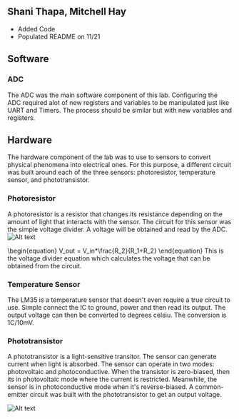 ## Shani Thapa, Mitchell Hay 
* Added Code 
* Populated README on 11/21

## Software
### ADC
The ADC was the main software component of this lab. Configuring the ADC required alot of new registers and variables to be manipulated just like UART and Timers. The process should be similar but with new variables and registers.   

## Hardware
The hardware component of the lab was to use to sensors to convert physical phenomena into electrical ones. For this purpose, a different circuit was built around each of the three sensors: photoresistor, temperature sensor, and phototransistor. 

### Photoresistor
A photoresistor is a resistor that changes its resistance depending on the amount of light that interacts with the sensor. The circuit for this sensor was the simple voltage divider. A voltage will be obtained and read by the ADC. 
![Alt text](https://user-images.githubusercontent.com/31711430/33094740-27ec258a-cecf-11e7-869e-a9bdcac11cf9.PNG)

\begin{equation}
V_out = V_in*\frac{R_2}{R_1+R_2}
\end{equation}
This is the voltage divider equation which calculates the voltage that can be obtained from the circuit. 

### Temperature Sensor
The LM35 is a temperature sensor that doesn't even require a true circuit to use. Simple connect the IC to ground, power and then read its output. The output voltage can then be converted to degrees celsiu. The conversion is 1C/10mV.  

### Phototransistor  
A phototransistor is a light-sensitive transitor. The sensor can generate current when light is absorbed. The sensor can operate in two modes: photovoltaic and photoconductive. When the transistor is zero-biased, then its in photovoltaic mode where the current is restricted. Meanwhile, the sensor is in photoconductive mode when it's reverse-biased. A common-emitter circuit was built with the phototransistor to get an output voltage. 

![Alt text](https://user-images.githubusercontent.com/31711430/33094753-2de4b736-cecf-11e7-96f2-d7351178b7ae.PNG)